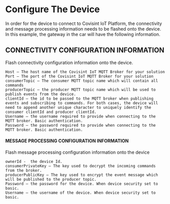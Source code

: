 # Configure The Device
In order for the device to connect to Covisint IoT Platform, the connectivity and message processing information needs to be flashed onto the device. In this example, the gateway in the car will have the following information.

## CONNECTIVITY CONFIGURATION INFORMATION
Flash connectivity configuration information onto the device.
```
Host – The host name of the Covisint IoT MQTT Broker for your solution
Port – The port of the Covisint IoT MQTT Broker for your solution
consumerTopic – The consumer MQTT topic name which will contain all commands
producerTopic – the producer MQTT topic name which will be used to publish events from the device.
clientId – the id to be passed to the MQTT broker when publishing events and subscribing to commands. For both cases, the device will need to append another unique character to uniquely identify the consumer clientId and producer clientId.
Username – the username required to provide when connecting to the MQTT broker. Basic authentication.
Password – the password required to provide when connecting to the MQTT broker. Basic authentication.
```
#### MESSAGE PROCESSING CONFIGURATION INFORMATION
Flash message processing configuration information onto the device
```
ownerId -  the device Id.
consumerPrivateKey – The key used to decrypt the incoming commands from the broker.
producerPublicKey – The key used to encrypt the event message which will be published to the producer topic.
Password – the password for the device. When device security set to basic.
Username – the username of the device. When device security set to basic.
```